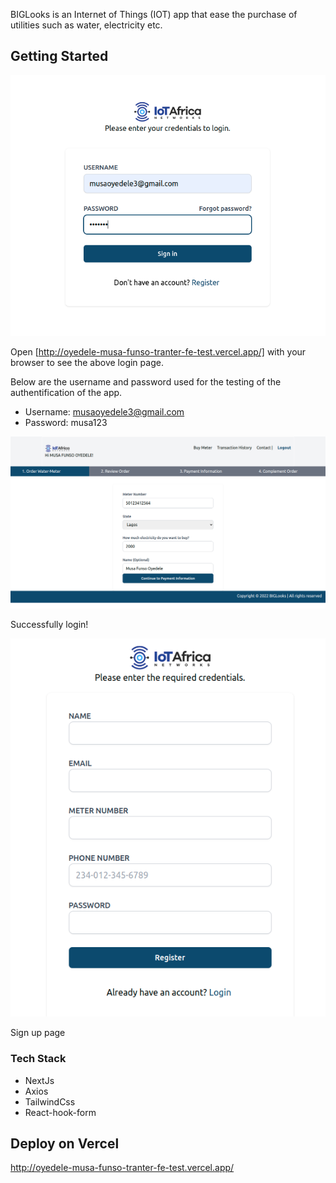 BIGLooks is an Internet of Things (IOT) app that ease the purchase of utilities such as water, electricity etc.

## Getting Started 

![alt text](https://github.com/mfoyedele/biglooks/blob/main/assets/login.png?raw=true)

Open [http://oyedele-musa-funso-tranter-fe-test.vercel.app/] with your browser to see the above login page.

Below are the username and password used for the testing of the authentification of the app.
* Username: musaoyedele3@gmail.com 
* Password: musa123

![alt text](https://github.com/mfoyedele/biglooks/blob/main/assets/utilitypage.png?raw=true)

Successfully login!


![alt text](https://github.com/mfoyedele/biglooks/blob/main/assets/register.png?raw=true)

Sign up page 


### Tech Stack 
* NextJs 
* Axios 
* TailwindCss 
* React-hook-form


## Deploy on Vercel
http://oyedele-musa-funso-tranter-fe-test.vercel.app/

